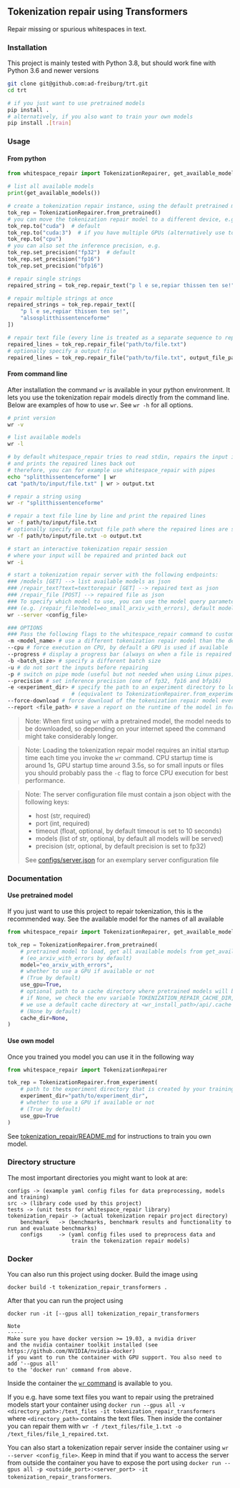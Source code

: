 ## Tokenization repair using Transformers

Repair missing or spurious whitespaces in text.

### Installation

This project is mainly tested with Python 3.8, but should work fine with Python 3.6 and newer versions

```bash
git clone git@github.com:ad-freiburg/trt.git
cd trt

# if you just want to use pretrained models
pip install .
# alternatively, if you also want to train your own models
pip install .[train]

```

### Usage

#### From python

```python
from whitespace_repair import TokenizationRepairer, get_available_models

# list all available models
print(get_available_models())

# create a tokenization repair instance, using the default pretrained model
tok_rep = TokenizationRepairer.from_pretrained()
# you can move the tokenization repair model to a different device, e.g.
tok_rep.to("cuda")  # default
tok_rep.to("cuda:3")  # if you have multiple GPUs (alternatively use tok_rep.to(3))
tok_rep.to("cpu")
# you can also set the inference precision, e.g.
tok_rep.set_precision("fp32")  # default
tok_rep.set_precision("fp16")
tok_rep.set_precision("bfp16")

# repair single strings
repaired_string = tok_rep.repair_text("p l e se,repiar thissen ten se!")

# repair multiple strings at once
repaired_strings = tok_rep.repair_text([
    "p l e se,repiar thissen ten se!",
    "alsosplitthissentenceforme"
])

# repair text file (every line is treated as a separate sequence to repair)
repaired_lines = tok_rep.repair_file("path/to/file.txt")
# optionally specify a output file
repaired_lines = tok_rep.repair_file("path/to/file.txt", output_file_path="save/output/here.txt")
```

#### From command line

After installation the command `wr` is available in your python environment. It lets you use the tokenization repair
models directly from the command line. Below are examples of how to use `wr`. See `wr -h` for all options.

```bash
# print version
wr -v

# list available models
wr -l

# by default whitespace_repair tries to read stdin, repairs the input it got line by line 
# and prints the repaired lines back out
# therefore, you can for example use whitespace_repair with pipes
echo "splitthissentenceforme" | wr
cat "path/to/input/file.txt" | wr > output.txt

# repair a string using
wr -r "splitthissentenceforme"

# repair a text file line by line and print the repaired lines
wr -f path/to/input/file.txt
# optionally specify an output file path where the repaired lines are saved
wr -f path/to/input/file.txt -o output.txt

# start an interactive tokenization repair session
# where your input will be repaired and printed back out
wr -i

# start a tokenization repair server with the following endpoints:
### /models [GET] --> list available models as json 
### /repair_text?text=texttorepair [GET] --> repaired text as json
### /repair_file [POST] --> repaired file as json
### To specify which model to use, you can use the model query parameter 
### (e.g. /repair_file?model=eo_small_arxiv_with_errors), default model is eo_large_arxiv_with_errors
wr --server <config_file>

### OPTIONS
### Pass the following flags to the whitespace_repair command to customize its behaviour
-m <model_name> # use a different tokenization repair model than the default one 
--cpu # force execution on CPU, by default a GPU is used if available
--progress # display a progress bar (always on when a file is repaired using -f)
-b <batch_size> # specify a different batch size
-u # do not sort the inputs before repairing
-p # switch on pipe mode (useful but not needed when using Linux pipes)
--precision # set inference precision (one of fp32, fp16 and bfp16)
-e <experiment_dir> # specify the path to an experiment directory to load the model from 
                    # (equivalent to TokenizationRepairer.from_experiment(experiment_dir) in python API)
--force-download # force download of the tokenization repair model even if it was already downloaded
--report <file_path> # save a report on the runtime of the model in form of a markdown table in a file
```

> Note: When first using `wr` with a pretrained model, the model needs to be downloaded, so depending on
> your internet speed the command might take considerably longer.

> Note: Loading the tokenization repair model requires an initial startup time each time you
> invoke the `wr` command. CPU startup time is around 1s, GPU startup time around 3.5s, so for small
> inputs or files you should probably pass the `-c` flag to force CPU execution for best performance.

> Note: The server configuration file must contain a json object with the following keys:
> - host (str, required)
> - port (int, required)
> - timeout (float, optional, by default timeout is set to 10 seconds)
> - models (list of str, optional, by default all models will be served)
> - precision (str, optional, by default precision is set to fp32)
> 
> See [configs/server.json](configs/server.json) for an exemplary server configuration file

### Documentation

#### Use pretrained model

If you just want to use this project to repair tokenization, this is the recommended way. See the available model for
the names of all available

```python
from whitespace_repair import TokenizationRepairer, get_available_models

tok_rep = TokenizationRepairer.from_pretrained(
    # pretrained model to load, get all available models from get_available_models() 
    # (eo_arxiv_with_errors by default)
    model="eo_arxiv_with_errors",
    # whether to use a GPU if available or not 
    # (True by default)
    use_gpu=True,
    # optional path to a cache directory where pretrained models will be downloaded to,
    # if None, we check the env variable TOKENIZATION_REPAIR_CACHE_DIR, if it is not set 
    # we use a default cache directory at <wr_install_path>/api/.cache 
    # (None by default)
    cache_dir=None,
)
```

#### Use own model

Once you trained you model you can use it in the following way

```python
from whitespace_repair import TokenizationRepairer

tok_rep = TokenizationRepairer.from_experiment(
    # path to the experiment directory that is created by your training run
    experiment_dir="path/to/experiment_dir",
    # whether to use a GPU if available or not 
    # (True by default)
    use_gpu=True
)
```

See [tokenization_repair/README.md](tokenization_repair/README.md) for instructions to train you own model.

### Directory structure

The most important directories you might want to look at are:

```
configs -> (example yaml config files for data preprocessing, models and training)
src -> (library code used by this project)
tests -> (unit tests for whitespace_repair library)
tokenization_repair -> (actual tokenization repair project directory)
    benchmark   -> (benchmarks, benchmark results and functionality to run and evaluate benchmarks)
    configs     -> (yaml config files used to preprocess data and 
                    train the tokenization repair models)
```

### Docker

You can also run this project using docker. Build the image using

`docker build -t tokenization_repair_transformers .`

After that you can run the project using

```
docker run -it [--gpus all] tokenization_repair_transformers

Note
-----
Make sure you have docker version >= 19.03, a nvidia driver
and the nvidia container toolkit installed (see https://github.com/NVIDIA/nvidia-docker)
if you want to run the container with GPU support. You also need to add '--gpus all' 
to the 'docker run' command from above.
```

Inside the container the [`wr` command](#from-command-line) is available to you.

If you e.g. have some text files you want to repair using the pretrained models start your container using
`docker run --gpus all -v <directory_path>:/text_files -it tokenization_repair_transformers` where `<directory_path>`
contains the text files. Then inside the container you can repair them
with `wr -f /text_files/file_1.txt -o /text_files/file_1_repaired.txt`.

You can also start a tokenization repair server inside the container using `wr --server <config_file>`. Keep in mind
that if you want to access the server from outside the container you have to expose the port using
`docker run --gpus all -p <outside_port>:<server_port> -it tokenization_repair_transformers`.
